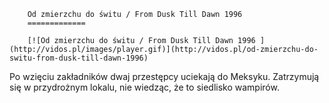 
        Od zmierzchu do świtu / From Dusk Till Dawn 1996 
        =============
        
        [![Od zmierzchu do świtu / From Dusk Till Dawn 1996 ](http://vidos.pl/images/player.gif)](http://vidos.pl/od-zmierzchu-do-switu-from-dusk-till-dawn-1996)
        
        
 Po wzięciu zakładników dwaj przestępcy uciekają do Meksyku. Zatrzymują się w przydrożnym lokalu, nie wiedząc, że to siedlisko wampirów.
    